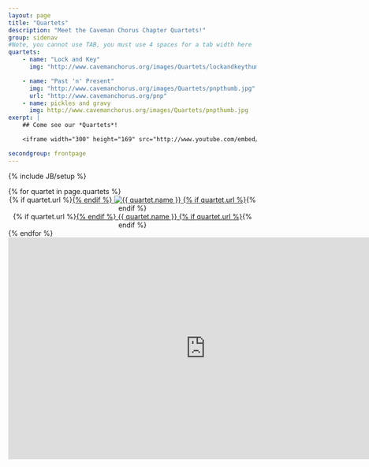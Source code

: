 ```yaml
---
layout: page
title: "Quartets"
description: "Meet the Caveman Chorus Chapter Quartets!"
group: sidenav
#Note, you cannot use TAB, you must use 4 spaces for a tab width here
quartets: 
    - name: "Lock and Key"
      img: "http://www.cavemanchorus.org/images/Quartets/lockandkeythumb.jpg"

    - name: "Past 'n' Present"
      img: "http://www.cavemanchorus.org/images/Quartets/pnpthumb.jpg"
      url: "http://www.cavemanchorus.org/pnp"
    - name: pickles and gravy
      img: http://www.cavemanchorus.org/images/Quartets/pnpthumb.jpg
exerpt: |
    ## Come see our *Quartets*!

    <iframe width="300" height="169" src="http://www.youtube.com/embed/coa-dU6RPPM" frameborder="0">.</iframe>

secondgroup: frontpage
---
```

{% include JB/setup %}
<div class="tiled quartets row">
{% for quartet in page.quartets %}
  <div class="tile span6">
    <div class="image">
    {% if quartet.url %}<a href="{{quartet.url}}">{% endif %}
    <img src="{{ quartet.img }}" alt="{{ quartet.name }}" />
    {% if quartet.url %}</a>{% endif %}
    </div>
    <div class="text">
    {% if quartet.url %}<a href="{{quartet.url}}">{% endif %}
    {{ quartet.name }}
    {% if quartet.url %}</a>{% endif %}
    </div>
  </div>
{% endfor %}
</div>

<iframe width="800" height="450" src="http://www.youtube.com/embed/coa-dU6RPPM" frameborder="0" >.</iframe>

<style>
	.tile .text {
		text-align: center;
	}
	.tile .image {
		text-align: center;
	}
</style>

